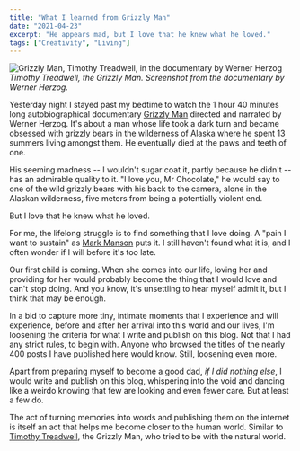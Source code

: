 ```yaml
---
title: "What I learned from Grizzly Man"
date: "2021-04-23"
excerpt: "He appears mad, but I love that he knew what he loved."
tags: ["Creativity", "Living"]
---
```


![Grizzly Man, Timothy Treadwell, in the documentary by Werner Herzog](/images/grizzly-man-werner-herzog-film.png)
_Timothy Treadwell, the Grizzly Man. Screenshot from the documentary by Werner Herzog._

Yesterday night I stayed past my bedtime to watch the 1 hour 40 minutes long autobiographical documentary [Grizzly Man](https://en.m.wikipedia.org/wiki/Grizzly_Man) directed and narrated by Werner Herzog. It's about a man whose life took a dark turn and became obsessed with grizzly bears in the wilderness of Alaska where he spent 13 summers living amongst them. He eventually died at the paws and teeth of one.

His seeming madness -- I wouldn't sugar coat it, partly because he didn't -- has an admirable quality to it. "I love you, Mr Chocolate," he would say to one of the wild grizzly bears with his back to the camera, alone in the Alaskan wilderness, five meters from being a potentially violent end.

But I love that he knew what he loved.

For me, the lifelong struggle is to find something that I love doing. A "pain I want to sustain" as [Mark Manson](https://markmanson.net/question) puts it. I still haven't found what it is, and I often wonder if I will before it's too late.

Our first child is coming. When she comes into our life, loving her and providing for her would probably become the thing that I would love and can't stop doing. And you know, it's unsettling to hear myself admit it, but I think that may be enough.

In a bid to capture more tiny, intimate moments that I experience and will experience, before and after her arrival into this world and our lives, I'm loosening the criteria for what I write and publish on this blog. Not that I had any strict rules, to begin with. Anyone who browsed the titles of the nearly 400 posts I have published here would know. Still, loosening even more. 

Apart from preparing myself to become a good dad, *if I did nothing else*, I would write and publish on this blog, whispering into the void and dancing like a weirdo knowing that few are looking and even fewer care. But at least a few do.

The act of turning memories into words and publishing them on the internet is itself an act that helps me become closer to the human world. Similar to [Timothy Treadwell](https://en.m.wikipedia.org/wiki/Timothy_Treadwell), the Grizzly Man, who tried to be with the natural world.